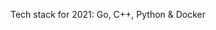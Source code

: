 Tech stack for 2021: Go, C++, Python & Docker


<!--
## GitHub Stats

![srbdev's GitHub stats](https://github-readme-stats.vercel.app/api?username=srbdev&show_icons=&private_count=true)
[![Top Languages](https://github-readme-stats.vercel.app/api/top-langs/?username=srbdev&layout=compact)]()
-->
